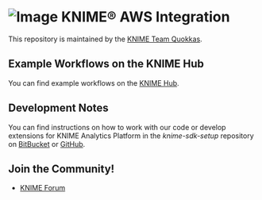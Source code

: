 # ![Image](https://www.knime.com/files/knime_logo_github_40x40_4layers.png) KNIME® AWS Integration

This repository is maintained by the [KNIME Team Quokkas](mailto:scrum-bd-esi@knime.com).

## Example Workflows on the KNIME Hub

You can find example workflows on the [KNIME Hub](https://hub.knime.com/).

## Development Notes

You can find instructions on how to work with our code or develop extensions for
KNIME Analytics Platform in the _knime-sdk-setup_ repository
on [BitBucket](https://bitbucket.org/KNIME/knime-sdk-setup)
or [GitHub](http://github.com/knime/knime-sdk-setup).

## Join the Community!

* [KNIME Forum](https://forum.knime.com/)
